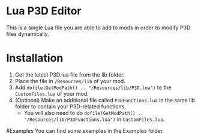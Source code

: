 # Lua P3D Editor
This is a single Lua file you are able to add to mods in order to modify P3D files dynamically.

# Installation
1. Get the latest P3D.lua file from the lib folder.
2. Place the file in `/Resources/lib` of your mod.
3. Add `dofile(GetModPath() .. "/Resources/lib/P3D.lua")` to the `CustomFiles.lua` of your mod.
4. (Optional) Make an additional file called `P3DFunctions.lua` in the same lib folder to contain your P3D-related functions.
   * You will also need to do `dofile(GetModPath() .. "/Resources/lib/P3DFunctions.lua")` in `CustomFiles.lua`.

#Examples
You can find some examples in the Examples folder.
